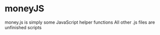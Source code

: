 # moneyJS 
money.js is simply some JavaScript helper functions
All other .js files are unfinished scripts
